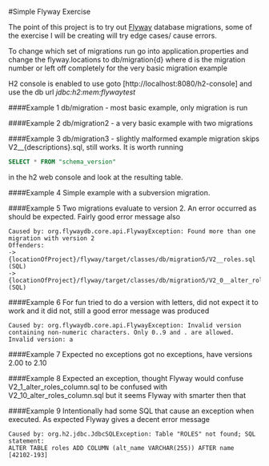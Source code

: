 #Simple Flyway Exercise

The point of this project is to try out [Flyway](https://flywaydb.org/) database migrations, some of the exercise I will be creating will try edge cases/ cause errors.

To change which set of migrations run go into application.properties and change the flyway.locations to db/migration{d} where d is the migration number or left off completely for the very basic migration example

H2 console is enabled to use goto [http://localhost:8080/h2-console] and use the db url _jdbc:h2:mem:flywaytest_

####Example 1
db/migration - most basic example, only migration is run

####Example 2
db/migration2 - a very basic example with two migrations

####Example 3
db/migration3 - slightly malformed example migration skips V2__{descriptions}.sql, still works. It is worth running
```SQL
SELECT * FROM "schema_version"
```

in the h2 web console and look at the resulting table.

####Example 4
Simple example with a subversion migration.

####Example 5
Two migrations evaluate to version 2. An error occurred as should be expected. Fairly good error message also
```
Caused by: org.flywaydb.core.api.FlywayException: Found more than one migration with version 2
Offenders:
-> {locationOfProject}/flyway/target/classes/db/migration5/V2__roles.sql (SQL)
-> {locationOfProject}/flyway/target/classes/db/migration5/V2_0__alter_roles.sql (SQL)
```

####Example 6
For fun tried to do a version with letters, did not expect it to work and it did not, still a good error message was produced
```
Caused by: org.flywaydb.core.api.FlywayException: Invalid version containing non-numeric characters. Only 0..9 and . are allowed. Invalid version: a
```

####Example 7
Expected no exceptions got no exceptions, have versions 2.00 to 2.10

####Example 8
Expected an exception, thought Flyway would confuse V2_1_alter_roles_column.sql to be confused with V2_10_alter_roles_column.sql but it seems Flyway with smarter then that

####Example 9
Intentionally had some SQL that cause an exception when executed. As expected Flyway gives a decent error message
```
Caused by: org.h2.jdbc.JdbcSQLException: Table "ROLES" not found; SQL statement:
ALTER TABLE roles ADD COLUMN (alt_name VARCHAR(255)) AFTER name [42102-193]
```